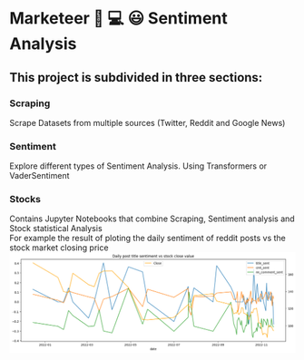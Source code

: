 # Marketeer :mag_right: :computer: :smiley: Sentiment Analysis

## This project is subdivided in three sections:
### Scraping
Scrape Datasets from multiple sources (Twitter, Reddit and Google News)  
### Sentiment
Explore different types of Sentiment Analysis. Using Transformers or VaderSentiment
### Stocks
Contains Jupyter Notebooks that combine Scraping, Sentiment analysis and Stock statistical Analysis  
For example the result of ploting the daily sentiment of reddit posts vs the stock market closing price  
![alt text](/assets/output.png)